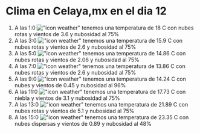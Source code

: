 # Clima en Celaya,mx en el dia 12

1. A las 1:0 !["icon weather"](http://openweathermap.org/img/w/04n.png) tenemos una temperatura de 18 C con nubes rotas y  vientos de 3.6 y nubosidad al 75%
1. A las 3:0 !["icon weather"](http://openweathermap.org/img/w/04n.png) tenemos una temperatura de 15.9 C con nubes rotas y  vientos de 2.6 y nubosidad al 75%
1. A las 5:0 !["icon weather"](http://openweathermap.org/img/w/04n.png) tenemos una temperatura de 14.86 C con nubes rotas y  vientos de 2.06 y nubosidad al 75%
1. A las 7:0 !["icon weather"](http://openweathermap.org/img/w/04n.png) tenemos una temperatura de 13.86 C con nubes rotas y  vientos de 2.6 y nubosidad al 75%
1. A las 9:0 !["icon weather"](http://openweathermap.org/img/w/04d.png) tenemos una temperatura de 14.24 C con nubes y  vientos de 0.45 y nubosidad al 96%
1. A las 11:0 !["icon weather"](http://openweathermap.org/img/w/50d.png) tenemos una temperatura de 17.73 C con niebla y  vientos de 3.1 y nubosidad al 75%
1. A las 13:0 !["icon weather"](http://openweathermap.org/img/w/04d.png) tenemos una temperatura de 21.89 C con nubes rotas y  vientos de 5.1 y nubosidad al 75%
1. A las 15:0 !["icon weather"](http://openweathermap.org/img/w/03d.png) tenemos una temperatura de 23.35 C con nubes dispersas y  vientos de 0.89 y nubosidad al 48%

